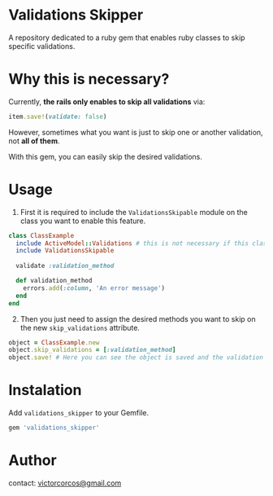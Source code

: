 # Validations Skipper

A repository dedicated to a ruby gem that enables ruby classes to skip specific validations.

# Why this is necessary?

Currently, **the rails only enables to skip all validations** via:

```rb
item.save!(validate: false)
```

However, sometimes what you want is just to skip one or another validation, not **all of them**.

With this gem, you can easily skip the desired validations.

# Usage

1. First it is required to include the `ValidationsSkipable` module on the class you want to enable this feature.

```rb
class ClassExample
  include ActiveModel::Validations # this is not necessary if this class is a descendent of an ActiveRecord::Base
  include ValidationsSkipable
  
  validate :validation_method

  def validation_method
    errors.add(:column, 'An error message')
  end
end
```

2. Then you just need to assign the desired methods you want to skip on the new `skip_validations` attribute.

```rb
object = ClassExample.new
object.skip_validations = [:validation_method]
object.save! # Here you can see the object is saved and the validation method is skipped
```

# Instalation

Add `validations_skipper` to your Gemfile.

```rb
gem 'validations_skipper'
```

# Author

contact: victorcorcos@gmail.com
